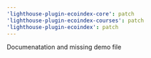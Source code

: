 ```yaml
---
'lighthouse-plugin-ecoindex-core': patch
'lighthouse-plugin-ecoindex-courses': patch
'lighthouse-plugin-ecoindex': patch
---
```


Documenatation and missing demo file
